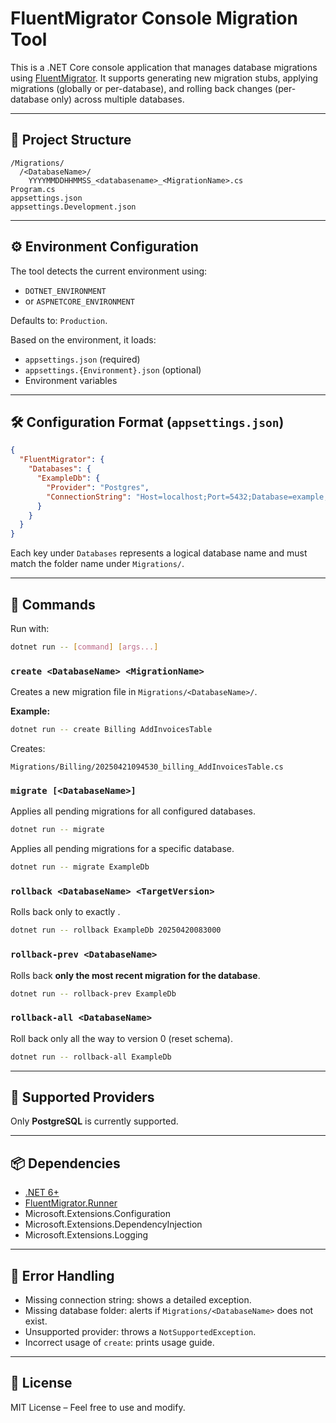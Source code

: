 # FluentMigrator Console Migration Tool

This is a .NET Core console application that manages database migrations using [FluentMigrator](https://fluentmigrator.github.io/). It supports generating new migration stubs, applying migrations (globally or per-database), and rolling back changes (per-database only) across multiple databases.

---

## 📁 Project Structure

```
/Migrations/
  /<DatabaseName>/
    YYYYMMDDHHMMSS_<databasename>_<MigrationName>.cs
Program.cs
appsettings.json
appsettings.Development.json
```

---

## ⚙️ Environment Configuration

The tool detects the current environment using:

- `DOTNET_ENVIRONMENT`
- or `ASPNETCORE_ENVIRONMENT`

Defaults to: `Production`.

Based on the environment, it loads:

- `appsettings.json` (required)
- `appsettings.{Environment}.json` (optional)
- Environment variables

---

## 🛠️ Configuration Format (`appsettings.json`)

```json
{
  "FluentMigrator": {
    "Databases": {
      "ExampleDb": {
        "Provider": "Postgres",
        "ConnectionString": "Host=localhost;Port=5432;Database=example;Username=user;Password=pass"
      }
    }
  }
}
```

Each key under `Databases` represents a logical database name and must match the folder name under `Migrations/`.

---

## 📜 Commands

Run with:

```bash
dotnet run -- [command] [args...]
```

### `create <DatabaseName> <MigrationName>`

Creates a new migration file in `Migrations/<DatabaseName>/`.

**Example:**

```bash
dotnet run -- create Billing AddInvoicesTable
```

Creates:

```
Migrations/Billing/20250421094530_billing_AddInvoicesTable.cs
```

### `migrate [<DatabaseName>]`

Applies all pending migrations for all configured databases.

```bash
dotnet run -- migrate
```
Applies all pending migrations for a specific database.

```bash
dotnet run -- migrate ExampleDb
```

### `rollback <DatabaseName> <TargetVersion>`

Rolls back only <DatabaseName> to exactly <TargetVersion>.

```bash
dotnet run -- rollback ExampleDb 20250420083000
```

### `rollback-prev <DatabaseName>`

Rolls back **only the most recent migration for the database**.

```bash
dotnet run -- rollback-prev ExampleDb
```

### `rollback-all <DatabaseName>`

Roll back only <DatabaseName> all the way to version 0 (reset schema).

```bash
dotnet run -- rollback-all ExampleDb
```

---

## 🔌 Supported Providers

Only **PostgreSQL** is currently supported.

---

## 📦 Dependencies

- [.NET 6+](https://dotnet.microsoft.com/)
- [FluentMigrator.Runner](https://www.nuget.org/packages/FluentMigrator.Runner)
- Microsoft.Extensions.Configuration
- Microsoft.Extensions.DependencyInjection
- Microsoft.Extensions.Logging

---

## 🐞 Error Handling

- Missing connection string: shows a detailed exception.
- Missing database folder: alerts if `Migrations/<DatabaseName>` does not exist.
- Unsupported provider: throws a `NotSupportedException`.
- Incorrect usage of `create`: prints usage guide.

---

## 📄 License

MIT License – Feel free to use and modify.
